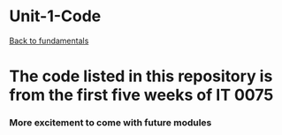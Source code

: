 # Unit-1-Code

[Back to fundamentals](https://github.com/kschellack/cyber/blob/master/fundamentals.md)

# The code listed in this repository is from the first five weeks of IT 0075

### More excitement to come with future modules


